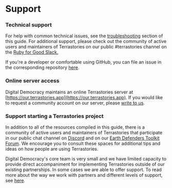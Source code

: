 # Support

### Technical support

For help with common technical issues, see the [troubleshooting](troubleshooting/ "mention") section of this guide. For additional support, please check out the community of active users and maintainers of Terrastories on our public #terrastories channel on the [Ruby for Good Slack.](https://rubyforgood.herokuapp.com/)

If you're a developer or comfortable using GitHub, you can file an issue in the corresponding repository [here](https://github.com/terrastories/terrastories).

### Online server access

Digital Democracy maintains an online Terrastories server at [https://our.terrastories.app](https://our.terrastories.app). If you would like to request a community account on our server, please [write to us](mailto:info@digital-democracy.org).

### Support starting a Terrastories project

In addition to all of the resources compiled in this guide, there is a community of active users and maintainers of Terrastories that participate in our public chat channel on [Discord](https://discord.gg/KWRFDh3v73) and on our [Earth Defenders Toolkit Forum](https://forum.earthdefenderstoolkit.com/). We encourage you to consult these spaces for additional tips and ideas on how people are using Terrastories.

Digital Democracy's core team is very small and we have limited capacity to provide direct accompaniment for implementing Terrastories outside of our existing partnerships. In some cases we are able to offer support. To read more about the way we work with partners and different levels of support, see [here](https://drive.google.com/file/d/1c9C1-6v1EHKnfrYDsBn3VNu5qS\_pUNMC/view?usp=sharing).
